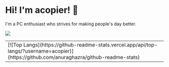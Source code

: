 # Hi! I'm acopier! 👋

I'm a PC enthusiast who strives for making people's day better.

<picture>
  <source
    srcset="https://github-readme-stats.vercel.app/api?username=acopier&show_icons=true&theme=gruvbox"
    media="(prefers-color-scheme: dark)"
  />
  <source
    srcset="https://github-readme-stats.vercel.app/api?username=acopier&show_icons=true"
    media="(prefers-color-scheme: light), (prefers-color-scheme: no-preference)"
  />
  <img src="https://github-readme-stats.vercel.app/api?username=acopier&show_icons=true" />
</picture>

<table>
    <tr>
        <td>[![Top Langs](https://github-readme-stats.vercel.app/api/top-langs/?username=acopier)](https://github.com/anuraghazra/github-readme-stats)</td>
    </tr>
</table>

<!---
acopier/acopier is a ✨ special ✨ repository because its `README.md` (this file) appears on your GitHub profile.
You can click the Preview link to take a look at your changes.
--->
